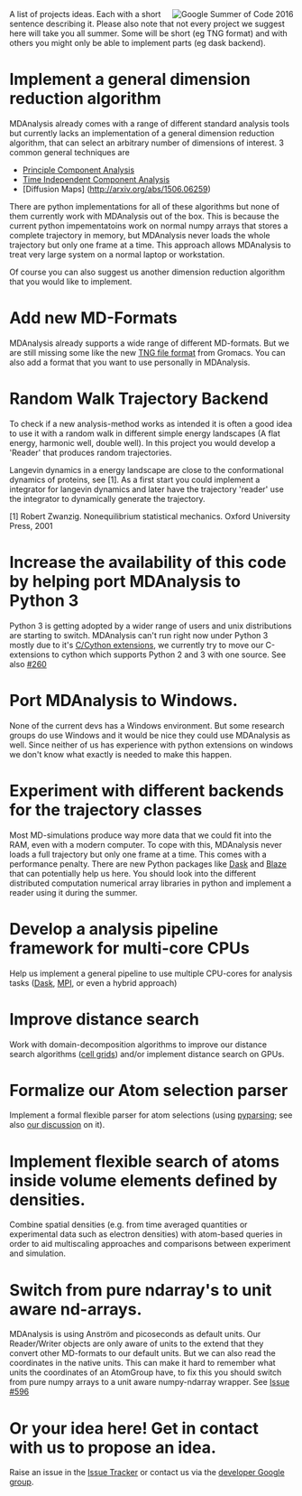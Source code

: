 <img src="https://developers.google.com/open-source/gsoc/images/gsoc2015-300x270.jpg" title="Google Summer of Code 2016" alt="Google Summer of Code 2016" align="right"/>
A list of projects ideas. Each with a short sentence describing it. Please also note that not every project we suggest here will take you all summer. Some will be short (eg TNG format) and with others you might only be able to implement parts (eg dask backend). 


# Implement a general dimension reduction algorithm

MDAnalysis already comes with a range of different standard analysis tools but currently lacks an implementation of a general dimension reduction algorithm, that can select an arbitrary number of dimensions of interest. 3 common general techniques are

- [Principle Component Analysis](https://en.wikipedia.org/wiki/Principal_component_analysis)
- [Time Independent Component Analysis](http://arxiv.org/abs/1302.6614)
- [Diffusion Maps] (http://arxiv.org/abs/1506.06259)

There are python implementations for all of these algorithms but none of them currently work with MDAnalysis out of the box. This is because the current python impementatoins work on normal numpy arrays that stores a complete trajectory in memory, but MDAnalysis never loads the whole trajectory but only one frame at a time. This approach allows MDAnalysis to treat very large system on a normal laptop or workstation.

Of course you can also suggest us another dimension reduction algorithm that you would like to implement.

# Add new MD-Formats

MDAnalysis already supports a wide range of different MD-formats. But we are still missing some like the new [TNG file format](http://onlinelibrary.wiley.com/doi/10.1002/jcc.23495/abstract) from Gromacs. You can also add a format that you want to use personally in MDAnalysis.

# Random Walk Trajectory Backend

To check if a new analysis-method works as intended it is often a good idea to use it with a random walk in different simple energy landscapes (A flat energy, harmonic well, double well). In this project you would develop a 'Reader' that produces random trajectories. 

Langevin dynamics in a energy landscape are close to the conformational dynamics of proteins, see [1]. As a first
start you could implement a integrator for langevin dynamics and later have the trajectory 'reader' use the integrator to dynamically generate the trajectory. 

[1] Robert Zwanzig. Nonequilibrium statistical mechanics. Oxford University Press,
2001

# Increase the availability of this code by helping port MDAnalysis to Python 3

Python 3 is getting adopted by a wider range of users and unix distributions are starting to switch.
MDAnalysis can't run right now under Python 3 mostly due to it's [C/Cython extensions](https://github.com/MDAnalysis/mdanalysis/wiki/List-of-extensions), we currently try to move our C-extensions to cython which supports Python 2 and 3 with one source. See also [#260](https://github.com/MDAnalysis/mdanalysis/issues/260)

# Port MDAnalysis to Windows. 

None of the current devs has a Windows environment. But some research groups do use Windows and it would be nice they could use MDAnalysis as well. Since neither of us has experience with python extensions on windows we don't know what exactly is needed to make this happen.

# Experiment with different backends for the trajectory classes

Most MD-simulations produce way more data that we could fit into the RAM, even with a modern computer.
To cope with this, MDAnalysis never loads a full trajectory but only one frame at a time. This comes with a performance penalty. There are new Python packages like [Dask](http://dask.pydata.org/en/latest/) and  [Blaze](http://blaze.pydata.org/) that can potentially help us here. You should look into the different distributed computation numerical array libraries in python and implement a reader using it during the summer.

# Develop a analysis pipeline framework for multi-core CPUs

Help us implement a general pipeline to use multiple CPU-cores for analysis tasks ([Dask](http://dask.pydata.org/en/latest/), [MPI](http://pythonhosted.org/mpi4py/usrman/index.html), or even a hybrid approach)

# Improve distance search 

Work with domain-decomposition algorithms to improve our distance search algorithms ([cell grids](https://github.com/richardjgowers/cellgrid)) and/or implement distance search on GPUs.

# Formalize our Atom selection parser

Implement a formal flexible parser for atom selections (using [pyparsing](https://pyparsing.wikispaces.com/); see also [our discussion](https://github.com/MDAnalysis/mdanalysis/issues/371) on it).

# Implement flexible search of atoms inside volume elements defined by densities. 

Combine spatial densities (e.g. from time averaged quantities or experimental data such as electron densities) with atom-based queries in order to aid multiscaling approaches and comparisons between experiment and simulation.

# Switch from pure ndarray's to unit aware nd-arrays.

MDAnalysis is using Anström and picoseconds as default units. Our Reader/Writer objects are only aware of units to
the extend that they convert other MD-formats to our default units. But we can also read the coordinates in the native units. This can make it hard to remember what units the coordinates of an AtomGroup have, to fix this you should switch from pure numpy arrays to a unit aware numpy-ndarray wrapper. See [Issue #596](https://github.com/MDAnalysis/mdanalysis/issues/596)

# Or your idea here! Get in contact with us to propose an idea.
Raise an issue in the [Issue Tracker](/MDAnalysis/mdanalysis/issues) or contact us via the [developer Google group](http://developers.mdanalysis.org).
